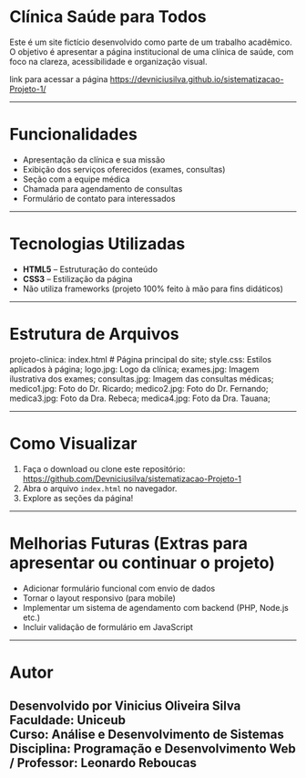 #  Clínica Saúde para Todos

Este é um site fictício desenvolvido como parte de um trabalho acadêmico. O objetivo é apresentar a página institucional de uma clínica de saúde, com foco na clareza, acessibilidade e organização visual.

link para acessar a página 
https://devniciusilva.github.io/sistematizacao-Projeto-1/

---

# Funcionalidades

- Apresentação da clínica e sua missão
- Exibição dos serviços oferecidos (exames, consultas)
- Seção com a equipe médica
- Chamada para agendamento de consultas
- Formulário de contato para interessados

---

# Tecnologias Utilizadas

- **HTML5** – Estruturação do conteúdo
- **CSS3** – Estilização da página
- Não utiliza frameworks (projeto 100% feito à mão para fins didáticos)

---

# Estrutura de Arquivos
projeto-clinica: index.html # Página principal do site;
style.css: Estilos aplicados à página;
logo.jpg: Logo da clínica;
exames.jpg: Imagem ilustrativa dos exames;
consultas.jpg: Imagem das consultas médicas;
medico1.jpg: Foto do Dr. Ricardo;
medico2.jpg: Foto do Dr. Fernando;
medica3.jpg: Foto da Dra. Rebeca;
medica4.jpg: Foto da Dra. Tauana;

---

# Como Visualizar

1. Faça o download ou clone este repositório:
https://github.com/Devniciusilva/sistematizacao-Projeto-1
2. Abra o arquivo `index.html` no navegador.
3. Explore as seções da página!

---

# Melhorias Futuras (Extras para apresentar ou continuar o projeto)

- Adicionar formulário funcional com envio de dados
- Tornar o layout responsivo (para mobile)
- Implementar um sistema de agendamento com backend (PHP, Node.js etc.)
- Incluir validação de formulário em JavaScript

---

# Autor

Desenvolvido por **Vinicius Oliveira Silva**  
 Faculdade: **Uniceub**  
 Curso: **Análise e Desenvolvimento de Sistemas**  
 Disciplina: **Programação e Desenvolvimento Web** /
 Professor: **Leonardo Reboucas**
---


